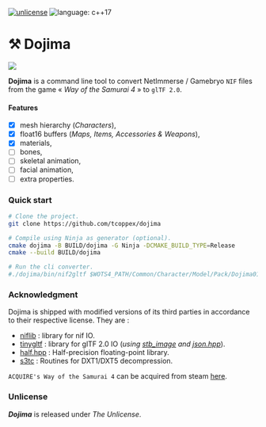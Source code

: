 [![unlicense](https://img.shields.io/badge/Unlicense-%23373737)](https://unlicense.org/)
![language: c++17](https://img.shields.io/badge/c++-17-blue.svg)

# ⚒ Dojima

![](https://i.imgur.com/NXNuEpB.png)

**Dojima** is a command line tool to convert NetImmerse / Gamebryo `NIF` files from the game « _Way of the Samurai 4_ » to `glTF 2.0`.

#### Features

- [x] mesh hierarchy (*Characters*),
- [x] float16 buffers (*Maps, Items, Accessories & Weapons*),
- [x] materials,
- [ ] bones,
- [ ] skeletal animation,
- [ ] facial animation,
- [ ] extra properties.

### Quick start

```bash
# Clone the project.
git clone https://github.com/tcoppex/dojima

# Compile using Ninja as generator (optional).
cmake dojima -B BUILD/dojima -G Ninja -DCMAKE_BUILD_TYPE=Release
cmake --build BUILD/dojima

# Run the cli converter.
#./dojima/bin/nif2gltf $WOTS4_PATH/Common/Character/Model/Pack/Dojima01.nif
```

### Acknowledgment

Dojima is shipped with modified versions of its third parties in accordance to their
respective license. They are :

* [niflib](https://github.com/niftools/niflib) : library for nif IO. 
* [tinygltf](https://github.com/syoyo/tinygltf) : library for glTF 2.0 IO (*using [stb_image](https://github.com/nothings/stb) and [json.hpp](https://github.com/nlohmann/json)*).
* [half.hpp](http://half.sourceforge.net/) : Half-precision floating-point library.
* [s3tc](https://github.com/Benjamin-Dobell/s3tc-dxt-decompression) : Routines for DXT1/DXT5 decompression.

`ACQUIRE's Way of the Samurai 4` can be acquired from steam [here](https://store.steampowered.com/app/312780/Way_of_the_Samurai_4/).

### Unlicense

_**Dojima**_ is released under *The Unlicense*.

<!-- 
## Notes

Using `niflib` as nif reader is probably overkill but might be changed later on.

## (Work in Progress)

Nif data block used by WotS4 (not completed) :
      + NiNode, 
      + NiSwitchNode,
      
      + NiIntegerExtraData, 
      + NiStringExtraData, 
      + NiFloatExtraData, 
      + NiColorExtraData, 
      
      + NiMaterialProperty, 
      + NiTexturingProperty, 
      + NiVertexColorProperty, 
      + NiShadeProperty, 
      + NiSpecularProperty, 
      + NiAlphaProperty, 
      + NiZBufferProperty, 
      
      + NiMesh, 
      
      + NiTransformController, 
      + NiSkinningLODController, *
      + NiSkinningMeshModifier,
      
      + NiSourceTexture, 
      + NiPixelData,

      + NiDataStream018, 
      + NiDataStream118, 
      + NiDataStream33, 
      
      + NiSequenceData, 
      + NiTransformEvaluator, 
      + NiTransformData, 
      + NiBSplineCompTransformEvaluator, 
      + NiBSplineData, 
      + NiBSplineBasisData, 
      + NiTextKeyExtraData, 


### Notes on WotS4 data layout

In Resources/Character, `Part` defined single nif mesh object whereas `Pack` defined
the whole model (minus animation data).

WOTS4 has 3 kind of datastream :
    * INDEX
    * ATTRIBUTES (Texcoord, Position, Normal, Binormal, Tangent, BlendIndice, BlendWeight)
    * BONE_PALETTE

#### Models Packs.

first block is a IntegerExtraData (supposedly an id).

Then on the root, each parts are described by 4 root block :
  
  1- a `StringExtraData` to the mesh part.

  2- An upper `Node` for internal structure.
   * Internally they have the following rendering properties:
    - StringExtraData (creation info)
    - ZBufferProperty
    - ShadeProperty (smooth or not)
    - VertexColorProperty
    - MaterialProperty
   
   * Then a node with internally two elements :
    - first contain the rig hierarchy (supposedly, to detail)
      + First node is a transformController (to move)
      + Second is the root node of the rig.
    - second is a SwitchNode for LOD (higher level lower quality).
  
  3- a `StringExtraData` to the part's texture name / path.

  4- a `PixelData` describing (containing ?) the part's texture data.

 -->